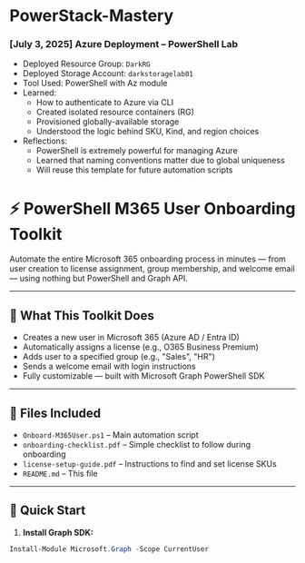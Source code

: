 # PowerStack-Mastery

### [July 3, 2025] Azure Deployment – PowerShell Lab

- Deployed Resource Group: `DarkRG`
- Deployed Storage Account: `darkstoragelab01`
- Tool Used: PowerShell with Az module
- Learned:
  - How to authenticate to Azure via CLI
  - Created isolated resource containers (RG)
  - Provisioned globally-available storage
  - Understood the logic behind SKU, Kind, and region choices
- Reflections:
  - PowerShell is extremely powerful for managing Azure
  - Learned that naming conventions matter due to global uniqueness
  - Will reuse this template for future automation scripts

# ⚡ PowerShell M365 User Onboarding Toolkit

Automate the entire Microsoft 365 onboarding process in minutes — from user creation to license assignment, group membership, and welcome email — using nothing but PowerShell and Graph API.

---

## 🔧 What This Toolkit Does

- Creates a new user in Microsoft 365 (Azure AD / Entra ID)
- Automatically assigns a license (e.g., O365 Business Premium)
- Adds user to a specified group (e.g., "Sales", "HR")
- Sends a welcome email with login instructions
- Fully customizable — built with Microsoft Graph PowerShell SDK

---

## 📂 Files Included

- `Onboard-M365User.ps1` – Main automation script
- `onboarding-checklist.pdf` – Simple checklist to follow during onboarding
- `license-setup-guide.pdf` – Instructions to find and set license SKUs
- `README.md` – This file

---

## 🚀 Quick Start

1. **Install Graph SDK:**

```powershell
Install-Module Microsoft.Graph -Scope CurrentUser
